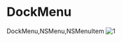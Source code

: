# DockMenu
DockMenu,NSMenu,NSMenuItem
![1](https://github.com/shibiao/DockMenu/blob/master/QQ20170321-102936.png)
